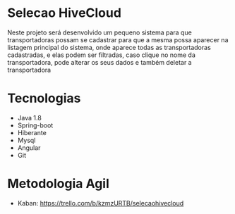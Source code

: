 # Selecao HiveCloud

Neste projeto será desenvolvido um pequeno sistema para que transportadoras possam se cadastrar para que a mesma possa aparecer na listagem principal do sistema, onde aparece todas as transportadoras cadastradas, e elas podem ser filtradas, caso clique no nome da transportadora, pode alterar os seus dados e também deletar a transportadora

# Tecnologias

* Java 1.8
* Spring-boot
* Hiberante
* Mysql
* Angular
* Git

# Metodologia Agil
* Kaban: https://trello.com/b/kzmzURTB/selecaohivecloud
